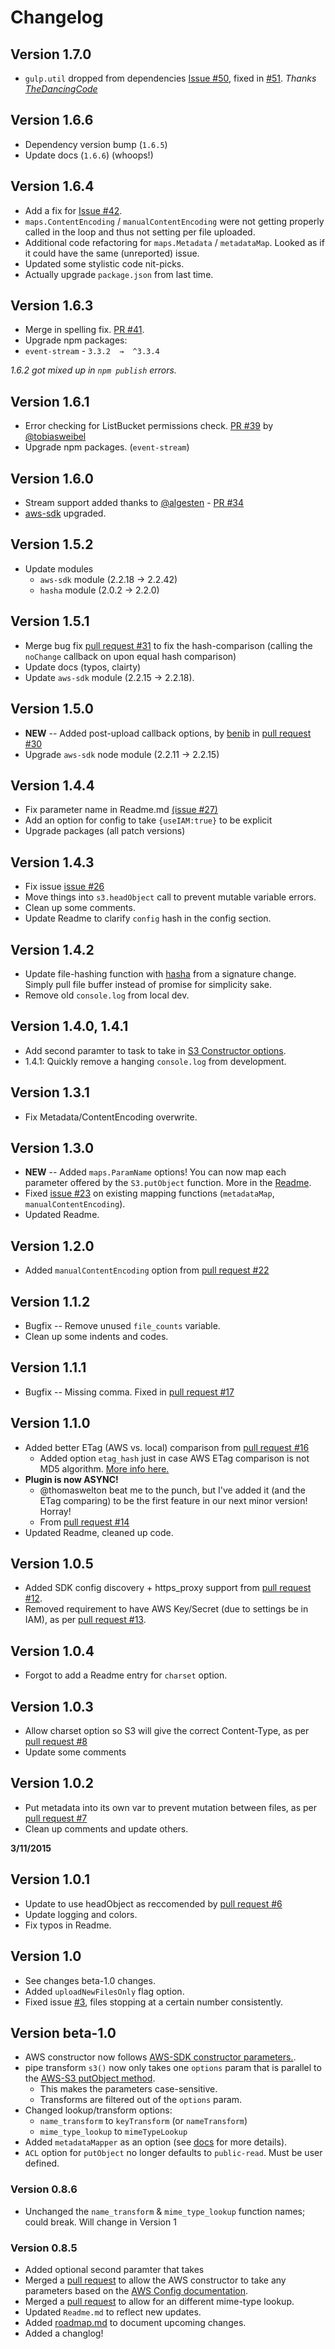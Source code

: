# Changelog

## Version 1.7.0

* `gulp.util` dropped from dependencies [Issue #50](https://github.com/clineamb/gulp-s3-upload/issues/50), fixed in [#51](https://github.com/clineamb/gulp-s3-upload/pull/51). _Thanks [TheDancingCode](https://github.com/TheDancingCode)_


## Version 1.6.6

* Dependency version bump (`1.6.5`)
* Update docs (`1.6.6`) (whoops!)


## Version 1.6.4

*  Add a fix for [Issue #42](https://github.com/clineamb/gulp-s3-upload/issues/42).
  *  `maps.ContentEncoding` / `manualContentEncoding` were not getting properly called in the loop and thus not setting per file uploaded.
  *   Additional code refactoring for `maps.Metadata` / `metadataMap`.  Looked as if it could have the same (unreported) issue.
  *   Updated some stylistic code nit-picks.
*  Actually upgrade `package.json` from last time.


## Version 1.6.3

*  Merge in spelling fix. [PR #41](https://github.com/clineamb/gulp-s3-upload/pull/41).
*  Upgrade npm packages:
  *  `event-stream` - `3.3.2  →  ^3.3.4`

_1.6.2 got mixed up in `npm publish` errors._


## Version 1.6.1

*  Error checking for ListBucket permissions check. [PR #39](https://github.com/clineamb/gulp-s3-upload/pull/39) by [@tobiasweibel](https://github.com/tobiasweibel)
*  Upgrade npm packages. (`event-stream`)


## Version 1.6.0

*  Stream support added thanks to [@algesten](https://github.com/algesten) - [PR #34](https://github.com/clineamb/gulp-s3-upload/pull/34)
*  [aws-sdk](https://github.com/aws/aws-sdk-js) upgraded.



## Version 1.5.2
* Update modules
    *  `aws-sdk` module (2.2.18 -> 2.2.42)
    *  `hasha` module (2.0.2 -> 2.2.0)
    

## Version 1.5.1
* Merge bug fix [pull request #31](https://github.com/clineamb/gulp-s3-upload/pull/31) to fix the hash-comparison (calling the `noChange` callback on upon equal hash comparison)
* Update docs (typos, clairty)
* Update `aws-sdk` module (2.2.15 -> 2.2.18).


## Version 1.5.0
* **NEW** -- Added post-upload callback options, by [benib](http://github.com/benib) in [pull request #30](http://github.com/clineamb/gulp-s3-upload/pull/30)
* Upgrade `aws-sdk` node module (2.2.11 -> 2.2.15)


## Version 1.4.4
* Fix parameter name in Readme.md [(issue #27)](http://github.com/clineamb/gulp-s3-upload/issues/27)
* Add an option for config to take `{useIAM:true}` to be explicit
* Upgrade packages (all patch versions)


## Version 1.4.3
*  Fix issue [issue #26](http://github.com/clineamb/gulp-s3-upload/issues/23)
  *  Move things into `s3.headObject` call to prevent mutable variable errors.
*  Clean up some comments.
*  Update Readme to clarify `config` hash in the config section.


## Version 1.4.2

* Update file-hashing function with [hasha](http://github.com/sindresorhus/hasha) from a signature change.  Simply pull file buffer instead of promise for simplicity sake.
* Remove old `console.log` from local dev.


## Version 1.4.0, 1.4.1

* Add second paramter to task to take in [S3 Constructor options](http://docs.aws.amazon.com/AWSJavaScriptSDK/latest/AWS/S3.html#constructor-property).
* 1.4.1: Quickly remove a hanging `console.log` from development.

## Version 1.3.1

* Fix Metadata/ContentEncoding overwrite.


## Version 1.3.0

* **NEW** -- Added `maps.ParamName` options!  You can now map each parameter offered by the `S3.putObject` function. More in the [Readme](readme.md).
* Fixed [issue #23](https://github.com/clineamb/gulp-s3-upload/issues/23) on existing mapping functions (`metadataMap`, `manualContentEncoding`).
* Updated Readme.


## Version 1.2.0

* Added `manualContentEncoding` option from [pull request #22](https://github.com/clineamb/gulp-s3-upload/pull/22)


## Version 1.1.2

* Bugfix -- Remove unused `file_counts` variable.
* Clean up some indents and codes.


## Version 1.1.1

* Bugfix -- Missing comma. Fixed in [pull request #17](https://github.com/clineamb/gulp-s3-upload/pull/17)


## Version 1.1.0

* Added better ETag (AWS vs. local) comparison from [pull request #16](https://github.com/clineamb/gulp-s3-upload/pull/16)
  * Added option `etag_hash` just in case AWS ETag comparison is not MD5 algorithm.  [More info here.](http://docs.aws.amazon.com/AmazonS3/latest/API/RESTCommonResponseHeaders.html)
* **Plugin is now ASYNC!**
  * @thomaswelton beat me to the punch, but I've added it (and the ETag comparing) to be the first feature in our next minor version! Horray!
  * From [pull request #14](https://github.com/clineamb/gulp-s3-upload/pull/14)
* Updated Readme, cleaned up code.


## Version 1.0.5
* Added SDK config discovery + https_proxy support from [pull request #12](https://github.com/clineamb/gulp-s3-upload/pull/12).
* Removed requirement to have AWS Key/Secret (due to settings be in IAM), as per [pull request #13](https://github.com/clineamb/gulp-s3-upload/pull/13).


## Version 1.0.4

* Forgot to add a Readme entry for `charset` option.


## Version 1.0.3

* Allow charset option so S3 will give the correct Content-Type, as per [pull request #8](http://github.com/clineamb/gulp-s3-upload/pull/8)
* Update some comments


## Version 1.0.2

* Put metadata into its own var to prevent mutation between files, as per [pull request #7](http://github.com/clineamb/gulp-s3-upload/pull/7)
* Clean up comments and update others.

__3/11/2015__


## Version 1.0.1

* Update to use headObject as reccomended by [pull request #6](http://github.com/clineamb/gulp-s3-upload/pull/6)
* Update logging and colors.
* Fix typos in Readme.


## Version 1.0

* See changes beta-1.0 changes.
* Added `uploadNewFilesOnly` flag option.
* Fixed issue [#3](http://github.com/clineamb/gulp-s3-upload/issues/3), files stopping at a certain number consistently.


## Version beta-1.0

* AWS constructor now follows [AWS-SDK constructor parameters.](http://docs.aws.amazon.com/AWSJavaScriptSDK/latest/AWS/Config.html#constructor-property).
* pipe transform `s3()` now only takes one `options` param that is parallel to the [AWS-S3 putObject method](http://docs.aws.amazon.com/AWSJavaScriptSDK/latest/AWS/S3.html#putObject-property).
  * This makes the parameters case-sensitive.
  * Transforms are filtered out of the `options` param.
* Changed lookup/transform options:
  * `name_transform` to `keyTransform` (or `nameTransform`)
  * `mime_type_lookup` to `mimeTypeLookup`
* Added `metadataMapper` as an option (see [docs](readme.md) for more details).
* `ACL` option for `putObject` no longer defaults to `public-read`. Must be user defined.


### Version 0.8.6

* Unchanged the `name_transform` & `mime_type_lookup` function names; could break.  Will change in Version 1


### Version 0.8.5

* Added optional second paramter that takes
* Merged a [pull request](https://github.com/clineamb/gulp-s3-upload/pull/5) to allow the AWS constructor to take any parameters based on the [AWS Config documentation](http://docs.aws.amazon.com/AWSJavaScriptSDK/latest/AWS/Config.html#constructor-property).
* Merged a [pull request](https://github.com/clineamb/gulp-s3-upload/pull/4) to allow for an different mime-type lookup.
* Updated `Readme.md` to reflect new updates.
* Added [roadmap.md](roadmap.md) to document upcoming changes.
* Added a changlog!
